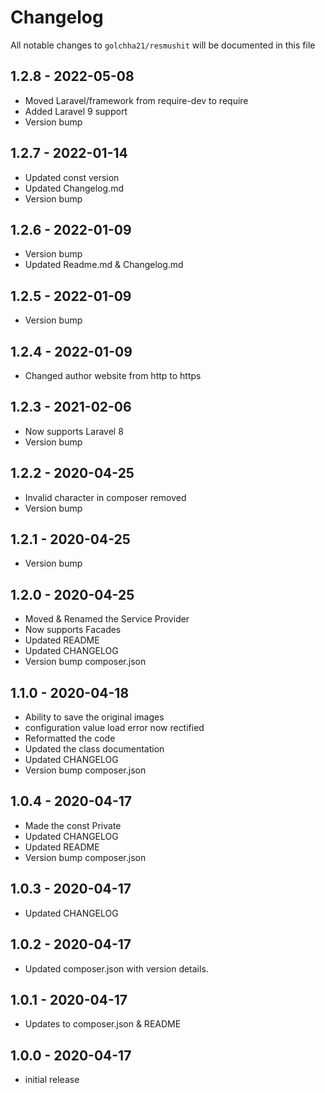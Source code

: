 # Changelog

All notable changes to `golchha21/resmushit` will be documented in this file

## 1.2.8 - 2022-05-08

- Moved Laravel/framework from require-dev to require
- Added Laravel 9 support
- Version bump

## 1.2.7 - 2022-01-14

- Updated const version
- Updated Changelog.md
- Version bump

## 1.2.6 - 2022-01-09

- Version bump
- Updated Readme.md & Changelog.md

## 1.2.5 - 2022-01-09

- Version bump

## 1.2.4 - 2022-01-09

- Changed author website from http to https

## 1.2.3 - 2021-02-06

- Now supports Laravel 8
- Version bump

## 1.2.2 - 2020-04-25

- Invalid character in composer removed
- Version bump

## 1.2.1 - 2020-04-25

- Version bump

## 1.2.0 - 2020-04-25

- Moved & Renamed the Service Provider
- Now supports Facades
- Updated README
- Updated CHANGELOG
- Version bump composer.json

## 1.1.0 - 2020-04-18

- Ability to save the original images
- configuration value load error now rectified
- Reformatted the code
- Updated the class documentation
- Updated CHANGELOG
- Version bump composer.json

## 1.0.4 - 2020-04-17

- Made the const Private 
- Updated CHANGELOG
- Updated README
- Version bump composer.json

## 1.0.3 - 2020-04-17

- Updated CHANGELOG

## 1.0.2 - 2020-04-17

- Updated composer.json with version details.

## 1.0.1 - 2020-04-17

- Updates to composer.json & README

## 1.0.0 - 2020-04-17

- initial release
